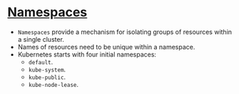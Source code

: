# [Namespaces](https://kubernetes.io/docs/concepts/overview/working-with-objects/namespaces/)

- `Namespaces` provide a mechanism for isolating groups of resources within a single cluster.
- Names of resources need to be unique within a namespace.
- Kubernetes starts with four initial namespaces:
    - `default`.
    - `kube-system`.
    - `kube-public`.
    - `kube-node-lease`.
